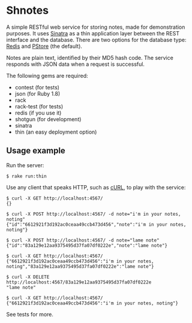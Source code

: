 Shnotes
=======

A simple RESTful web service for storing notes, made for demonstration
purposes. It uses [Sinatra](http://www.sinatrarb.com/) as a thin application
layer between the REST interface and the database. There are two options for
the database type: [Redis](http://code.google.com/p/redis/) and
[PStore](http://www.ruby-doc.org/ruby-1.9/classes/PStore.html) (the default).

Notes are plain text, identified by their MD5 hash code. The service responds
with JSON data when a request is successful.

The following gems are required:

* contest (for tests)
* json (for Ruby 1.8)
* rack
* rack-test (for tests)
* redis (if you use it)
* shotgun (for development)
* sinatra
* thin (an easy deployment option)

Usage example
-------------

Run the server:

    $ rake run:thin

Use any client that speaks HTTP, such as [cURL](http://curl.haxx.se/), to play
with the service:

    $ curl -X GET http://localhost:4567/
    {}

    $ curl -X POST http://localhost:4567/ -d note="i'm in your notes, noting"
    {"id":"6612921f3d192ac0ceaa49ccb473d456","note":"i'm in your notes, noting"}

    $ curl -X POST http://localhost:4567/ -d note="lame note"
    {"id":"83a129e12aa9375495d37fa07df0222e","note":"lame note"}

    $ curl -X GET http://localhost:4567/
    {"6612921f3d192ac0ceaa49ccb473d456":"i'm in your notes, noting","83a129e12aa9375495d37fa07df0222e":"lame note"}

    $ curl -X DELETE http://localhost:4567/83a129e12aa9375495d37fa07df0222e
    "lame note"

    $ curl -X GET http://localhost:4567/
    {"6612921f3d192ac0ceaa49ccb473d456":"i'm in your notes, noting"}

See tests for more.
